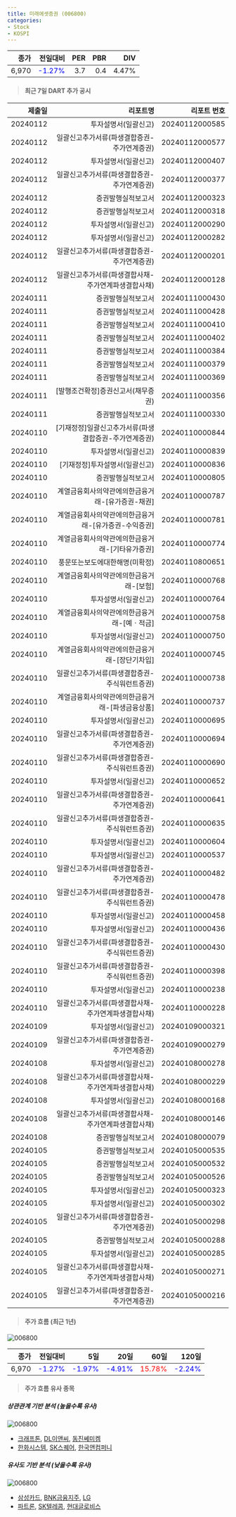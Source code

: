 ```yaml
---
title: 미래에셋증권 (006800)
categories:
- Stock
- KOSPI
---
```


|종가|전일대비|PER|PBR|DIV|
|---:|-------:|--:|--:|--:|
|6,970|<span style="color: blue">-1.27%</span>|3.7|0.4|4.47%|

<!-- more -->

> #### 최근 7일 DART 추가 공시

|제출일|리포트명|리포트 번호|
|-----:|-------:|----------:|
|20240112|투자설명서(일괄신고)|20240112000585|
|20240112|일괄신고추가서류(파생결합증권-주가연계증권)|20240112000577|
|20240112|투자설명서(일괄신고)|20240112000407|
|20240112|일괄신고추가서류(파생결합증권-주가연계증권)|20240112000377|
|20240112|증권발행실적보고서|20240112000323|
|20240112|증권발행실적보고서|20240112000318|
|20240112|투자설명서(일괄신고)|20240112000290|
|20240112|투자설명서(일괄신고)|20240112000282|
|20240112|일괄신고추가서류(파생결합증권-주가연계증권)|20240112000201|
|20240112|일괄신고추가서류(파생결합사채-주가연계파생결합사채)|20240112000128|
|20240111|증권발행실적보고서|20240111000430|
|20240111|증권발행실적보고서|20240111000428|
|20240111|증권발행실적보고서|20240111000410|
|20240111|증권발행실적보고서|20240111000402|
|20240111|증권발행실적보고서|20240111000384|
|20240111|증권발행실적보고서|20240111000379|
|20240111|증권발행실적보고서|20240111000369|
|20240111|[발행조건확정]증권신고서(채무증권)|20240111000356|
|20240111|증권발행실적보고서|20240111000330|
|20240110|[기재정정]일괄신고추가서류(파생결합증권-주가연계증권)|20240110000844|
|20240110|투자설명서(일괄신고)|20240110000839|
|20240110|[기재정정]투자설명서(일괄신고)|20240110000836|
|20240110|증권발행실적보고서|20240110000805|
|20240110|계열금융회사의약관에의한금융거래-[유가증권-채권]|20240110000787|
|20240110|계열금융회사의약관에의한금융거래-[유가증권-수익증권]|20240110000781|
|20240110|계열금융회사의약관에의한금융거래-[기타유가증권]|20240110000774|
|20240110|풍문또는보도에대한해명(미확정)|20240110800651|
|20240110|계열금융회사의약관에의한금융거래-[보험]|20240110000768|
|20240110|투자설명서(일괄신고)|20240110000764|
|20240110|계열금융회사의약관에의한금융거래-[예ㆍ적금]|20240110000758|
|20240110|투자설명서(일괄신고)|20240110000750|
|20240110|계열금융회사의약관에의한금융거래-[장단기차입]|20240110000745|
|20240110|일괄신고추가서류(파생결합증권-주식워런트증권)|20240110000738|
|20240110|계열금융회사의약관에의한금융거래-[파생금융상품]|20240110000737|
|20240110|투자설명서(일괄신고)|20240110000695|
|20240110|일괄신고추가서류(파생결합증권-주가연계증권)|20240110000694|
|20240110|일괄신고추가서류(파생결합증권-주식워런트증권)|20240110000690|
|20240110|투자설명서(일괄신고)|20240110000652|
|20240110|일괄신고추가서류(파생결합증권-주가연계증권)|20240110000641|
|20240110|일괄신고추가서류(파생결합증권-주식워런트증권)|20240110000635|
|20240110|투자설명서(일괄신고)|20240110000604|
|20240110|투자설명서(일괄신고)|20240110000537|
|20240110|일괄신고추가서류(파생결합증권-주가연계증권)|20240110000482|
|20240110|일괄신고추가서류(파생결합증권-주식워런트증권)|20240110000478|
|20240110|투자설명서(일괄신고)|20240110000458|
|20240110|투자설명서(일괄신고)|20240110000436|
|20240110|일괄신고추가서류(파생결합증권-주식워런트증권)|20240110000430|
|20240110|일괄신고추가서류(파생결합증권-주식워런트증권)|20240110000398|
|20240110|투자설명서(일괄신고)|20240110000238|
|20240110|일괄신고추가서류(파생결합사채-주가연계파생결합사채)|20240110000228|
|20240109|투자설명서(일괄신고)|20240109000321|
|20240109|일괄신고추가서류(파생결합증권-주가연계증권)|20240109000279|
|20240108|투자설명서(일괄신고)|20240108000278|
|20240108|일괄신고추가서류(파생결합사채-주가연계파생결합사채)|20240108000229|
|20240108|투자설명서(일괄신고)|20240108000168|
|20240108|일괄신고추가서류(파생결합사채-주가연계파생결합사채)|20240108000146|
|20240108|증권발행실적보고서|20240108000079|
|20240105|증권발행실적보고서|20240105000535|
|20240105|증권발행실적보고서|20240105000532|
|20240105|증권발행실적보고서|20240105000526|
|20240105|투자설명서(일괄신고)|20240105000323|
|20240105|투자설명서(일괄신고)|20240105000302|
|20240105|일괄신고추가서류(파생결합증권-주가연계증권)|20240105000298|
|20240105|증권발행실적보고서|20240105000288|
|20240105|투자설명서(일괄신고)|20240105000285|
|20240105|일괄신고추가서류(파생결합사채-주가연계파생결합사채)|20240105000271|
|20240105|일괄신고추가서류(파생결합증권-주가연계증권)|20240105000216|

> #### 주가 흐름 (최근 1년)

![006800](/assets/images/stock/006800.png)

|종가|전일대비|5일|20일|60일|120일|
|---:|-------:|--:|---:|---:|----:|
|6,970|<span style="color: blue">-1.27%</span>|<span style="color: blue">-1.97%</span>|<span style="color: blue">-4.91%</span>|<span style="color: red">15.78%</span>|<span style="color: blue">-2.24%</span>|

> #### 주가 흐름 유사 종목

##### 상관관계 기반 분석 (높을수록 유사)
![006800](/assets/images/stock/006800_corr.png)
- [크래프톤](/259960/), [DL이앤씨](/375500/), [동진쎄미켐](/005290/)
- [한화시스템](/272210/), [SK스퀘어](/402340/), [한국앤컴퍼니](/000240/)

##### 유사도 기반 분석 (낮을수록 유사)	
![006800](/assets/images/stock/006800_sim.png)
- [삼성카드](/029780/), [BNK금융지주](/138930/), [LG](/003550/)
- [파트론](/091700/), [SK텔레콤](/017670/), [현대글로비스](/086280/)